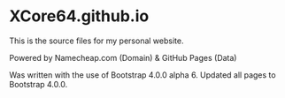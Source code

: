 # XCore64.github.io

This is the source files for my personal website.

Powered by Namecheap.com (Domain) & GitHub Pages (Data)

Was written with the use of Bootstrap 4.0.0 alpha 6. 
Updated all pages to Bootstrap 4.0.0.
